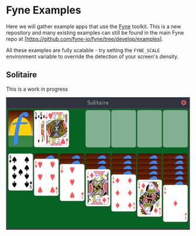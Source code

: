 # Fyne Examples

Here we will gather example apps that use the [Fyne](http://fyne.io) toolkit.
This is a new repository and many existing examples can still be found
in the main Fyne repo at [https://github.com/fyne-io/fyne/tree/develop/examples].

All these examples are fully scalable - try setting the `FYNE_SCALE`
environment variable to override the detection of your screen's density.

## Solitaire

This is a work in progress

![](solitaire.png)

